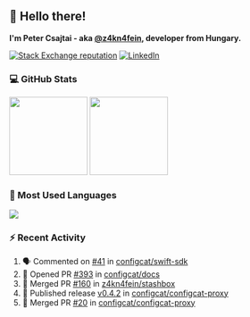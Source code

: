 ## 👋 Hello there!

**I'm Peter Csajtai - aka [@z4kn4fein](https://github.com/z4kn4fein), developer from Hungary.**

[![Stack Exchange reputation](https://img.shields.io/stackexchange/stackoverflow/r/8700582?color=orange&label=reputation&logo=stackoverflow&style=for-the-badge)](https://stackoverflow.com/users/8700582)
[![LinkedIn](https://img.shields.io/badge/linkedin-%230077B5.svg?style=for-the-badge&logo=linkedin&logoColor=white)](https://www.linkedin.com/in/csajtai-p%C3%A9ter-45395341/)

### 💻 GitHub Stats

<div>
  <img height="140px" src="https://github-readme-stats-pcsajtai.vercel.app/api?username=z4kn4fein&show_icons=true&hide_border=true&count_private=true&custom_title=Stats&theme=dracula&line_height=24&hide_title=true">
  <img height="140px" src="https://streak-stats.demolab.com?user=z4kn4fein&theme=dracula&hide_border=true">
  
</div>

### :toolbox: Most Used Languages

<img src="https://github-readme-stats-pcsajtai.vercel.app/api/top-langs/?username=z4kn4fein&theme=dracula&hide_border=true&layout=compact&langs_count=8&hide_title=true">

### :zap: Recent Activity

<!--START_SECTION:activity-->
1. 🗣 Commented on [#41](https://github.com/configcat/swift-sdk/pull/41#issuecomment-2010348828) in [configcat/swift-sdk](https://github.com/configcat/swift-sdk)
2. 💪 Opened PR [#393](https://github.com/configcat/docs/pull/393) in [configcat/docs](https://github.com/configcat/docs)
3. 🎉 Merged PR [#160](https://github.com/z4kn4fein/stashbox/pull/160) in [z4kn4fein/stashbox](https://github.com/z4kn4fein/stashbox)
4. 🚀 Published release [v0.4.2](https://github.com/configcat/configcat-proxy/releases/tag/v0.4.2) in [configcat/configcat-proxy](https://github.com/configcat/configcat-proxy)
5. 🎉 Merged PR [#20](https://github.com/configcat/configcat-proxy/pull/20) in [configcat/configcat-proxy](https://github.com/configcat/configcat-proxy)
<!--END_SECTION:activity-->
